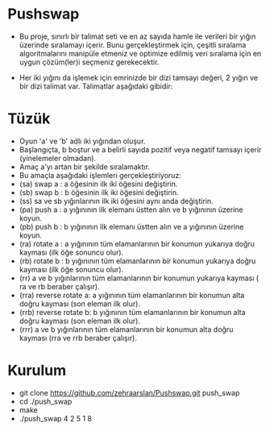 # Pushswap
* Bu proje, sınırlı bir talimat seti ve en az sayıda hamle ile verileri bir yığın üzerinde sıralamayı içerir.
 Bunu gerçekleştirmek için, çeşitli sıralama algoritmalarını manipüle etmeniz ve optimize edilmiş veri sıralama için en uygun çözüm(ler)i seçmeniz gerekecektir.

* Her iki yığını da işlemek için emrinizde bir dizi tamsayı değeri, 2 yığın ve bir dizi talimat var. Talimatlar aşağıdaki gibidir:

# Tüzük
* Oyun 'a' ve 'b' adlı iki yığından oluşur.
* Başlangıçta, b boştur ve a belirli sayıda pozitif veya negatif tamsayı içerir (yinelemeler olmadan).
* Amaç a'yı artan bir şekilde sıralamaktır.
* Bu amaçla aşağıdaki işlemleri gerçekleştiriyoruz:
* (sa) swap a : a öğesinin ilk iki öğesini değiştirin.
* (sb) swap b : b öğesinin ilk iki öğesini değiştirin.
* (ss) sa ve sb yığınlarının ilk iki öğesini aynı anda değiştirin.
* (pa) push a : a yığınının ilk elemanı üstten alın ve b yığınının üzerine koyun.
* (pb) push b : b yığınının ilk elemanı üstten alın ve a yığınının üzerine koyun.
* (ra) rotate a : a yığınının tüm elamanlarının bir konumun yukarıya doğru kayması (ilk öğe sonuncu olur).
* (rb) rotate b : b yığınının tüm elamanlarının bir konumun yukarıya doğru kayması (ilk öğe sonuncu olur).
* (rr) a ve b yığınlarının tüm elamanlarının bir konumun yukarıya kayması ( ra ve rb beraber çalışır).
* (rra) reverse rotate a: a yığınının tüm elamanlarının bir konumun alta doğru kayması (son eleman ilk olur).
* (rrb) reverse rotate b: b yığınının tüm elamanlarının bir konumun alta doğru kayması (son eleman ilk olur).
* (rrr) a ve b yığınlarının tüm elamanlarının bir konumun alta doğru kayması (rra ve rrb beraber çalışır).

# Kurulum
* git clone https://github.com/zehraarslan/Pushswap.git push_swap
* cd ./push_swap
* make
* ./push_swap 4 2 5 1 8
